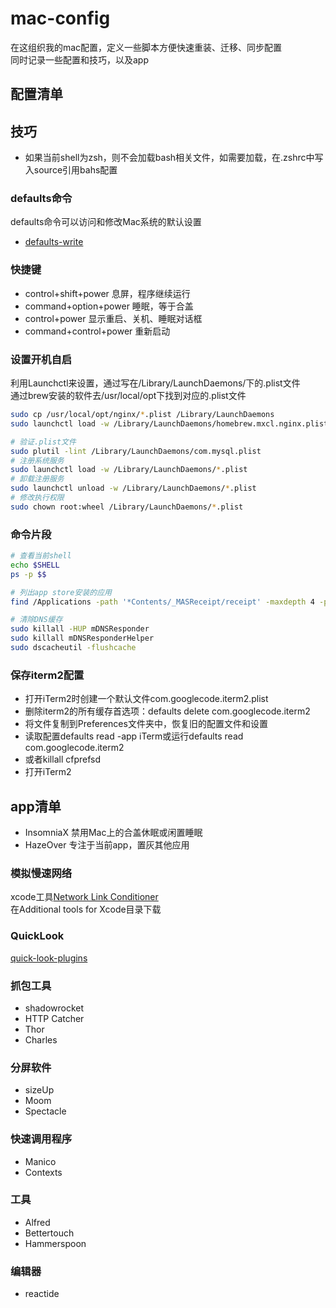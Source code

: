 # mac-config
在这组织我的mac配置，定义一些脚本方便快速重装、迁移、同步配置  
同时记录一些配置和技巧，以及app  

## 配置清单

## 技巧
- 如果当前shell为zsh，则不会加载bash相关文件，如需要加载，在.zshrc中写入source引用bahs配置

### defaults命令
defaults命令可以访问和修改Mac系统的默认设置  
- [defaults-write](https://www.defaults-write.com)

### 快捷键
- control+shift+power 息屏，程序继续运行
- command+option+power 睡眠，等于合盖
- control+power 显示重启、关机、睡眠对话框
- command+control+power 重新启动

### 设置开机自启
利用Launchctl来设置，通过写在/Library/LaunchDaemons/下的.plist文件  
通过brew安装的软件去/usr/local/opt下找到对应的.plist文件  

```bash
sudo cp /usr/local/opt/nginx/*.plist /Library/LaunchDaemons
sudo launchctl load -w /Library/LaunchDaemons/homebrew.mxcl.nginx.plist

# 验证.plist文件
sudo plutil -lint /Library/LaunchDaemons/com.mysql.plist
# 注册系统服务
sudo launchctl load -w /Library/LaunchDaemons/*.plist
# 卸载注册服务
sudo launchctl unload -w /Library/LaunchDaemons/*.plist
# 修改执行权限
sudo chown root:wheel /Library/LaunchDaemons/*.plist
```

### 命令片段
```bash
# 查看当前shell
echo $SHELL
ps -p $$

# 列出app store安装的应用
find /Applications -path '*Contents/_MASReceipt/receipt' -maxdepth 4 -print |\sed 's#.app/Contents/_MASReceipt/receipt#.app#g; s#/Applications/##'

# 清除DNS缓存
sudo killall -HUP mDNSResponder
sudo killall mDNSResponderHelper
sudo dscacheutil -flushcache
```

### 保存iterm2配置
- 打开iTerm2时创建一个默认文件com.googlecode.iterm2.plist
- 删除iterm2的所有缓存首选项：defaults delete com.googlecode.iterm2
- 将文件复制到Preferences文件夹中，恢复旧的配置文件和设置
- 读取配置defaults read -app iTerm或运行defaults read com.googlecode.iterm2
- 或者killall cfprefsd
- 打开iTerm2

## app清单
- InsomniaX 禁用Mac上的合盖休眠或闲置睡眠
- HazeOver 专注于当前app，置灰其他应用

### 模拟慢速网络
xcode工具[Network Link Conditioner](https://www.jianshu.com/p/343aa3a65c5c)  
在Additional tools for Xcode目录下载  

### QuickLook
[quick-look-plugins](https://github.com/sindresorhus/quick-look-plugins)

### 抓包工具
- shadowrocket
- HTTP Catcher
- Thor
- Charles

### 分屏软件
- sizeUp
- Moom
- Spectacle

### 快速调用程序
- Manico
- Contexts

### 工具
- Alfred
- Bettertouch
- Hammerspoon

### 编辑器
- reactide

